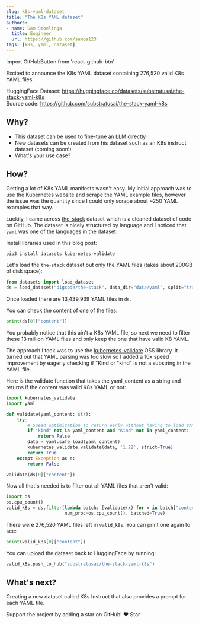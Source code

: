 ```yaml
---
slug: k8s-yaml-dataset
title: "The K8s YAML dataset"
authors:
- name: Sam Stoelinga
  title: Engineer
  url: https://github.com/samos123
tags: [k8s, yaml, dataset]
---
```

import GitHubButton from 'react-github-btn'

Excited to announce the K8s YAML dataset containing
276,520 valid K8s YAML files.

HuggingFace Dataset: https://huggingface.co/datasets/substratusai/the-stack-yaml-k8s  
Source code: https://github.com/substratusai/the-stack-yaml-k8s

## Why?
* This dataset can be used to fine-tune an LLM directly
* New datasets can be created from his dataset such as an K8s instruct dataset (coming soon!)
* What's your use case?

## How?
Getting a lot of K8s YAML manifests wasn't easy. My initial approach
was to use the Kubernetes website and scrape the YAML example files,
however the issue was the quantity since I could only scrape
about ~250 YAML examples that way.

Luckily, I came across [the-stack](https://huggingface.co/datasets/bigcode/the-stack) dataset
which is a cleaned dataset of code on GitHub. The dataset is nicely structured by language
and I noticed that `yaml` was one of the languages in the dataset.

Install libraries used in this blog post:
```bash
pip3 install datasets kubernetes-validate
```

Let's load the `the-stack` dataset but only the YAML files (takes about 200GB of disk space):
```python
from datasets import load_dataset
ds = load_dataset("bigcode/the-stack", data_dir="data/yaml", split="train")
```
Once loaded there are 13,439,939 YAML files in `ds`.

You can check the content of one of the files:
```python
print(ds[0]["content"])
```

You probably notice that this ain't a K8s YAML file, so next we need to filter
these 13 million YAML files and only keep the one that have valid K8 YAML.

The approach I took was to use the [kubernetes-validate](https://github.com/willthames/kubernetes-validate) OSS library. It turned out
that YAML parsing was too slow so I added a 10x speed improvement
by eagerly checking if "Kind or "kind" is not a substring in the YAML file.

Here is the validate function that takes the yaml_content as a string and
returns if the content was valid K8s YAML or not:
```python
import kubernetes_validate
import yaml

def validate(yaml_content: str):
    try:
        # Speed optimization to return early without having to load YAML
        if "kind" not in yaml_content and "Kind" not in yaml_content:
            return False
        data = yaml.safe_load(yaml_content)
        kubernetes_validate.validate(data, '1.22', strict=True)
        return True
    except Exception as e:
        return False

validate(ds[0]["content"])
```

Now all that's needed is to filter out all YAML files that aren't valid:
```python
import os
os.cpu_count()
valid_k8s = ds.filter(lambda batch: [validate(x) for x in batch["content"]],
                      num_proc=os.cpu_count(), batched=True)
```
There were 276,520 YAML files left in `valid_k8s`. You can print one again to see:
```python
print(valid_k8s[0]["content"])
```

You can upload the dataset back to HuggingFace by running:
```python
valid_k8s.push_to_hub("substratusai/the-stack-yaml-k8s")
```

## What's next?
Creating a new dataset called K8s Instruct that also provides a prompt for each YAML file.

Support the project by adding a star on GitHub! ❤️
<GitHubButton href="https://github.com/substratusai/substratus" data-icon="octicon-star" data-size="large" data-show-count="true" aria-label="Star substratusai/substratus on GitHub">Star</GitHubButton>
